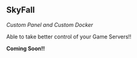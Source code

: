 ## SkyFall
_Custom Panel and Custom Docker_

Able to take better control of your Game Servers!!

**Coming Soon!!**
